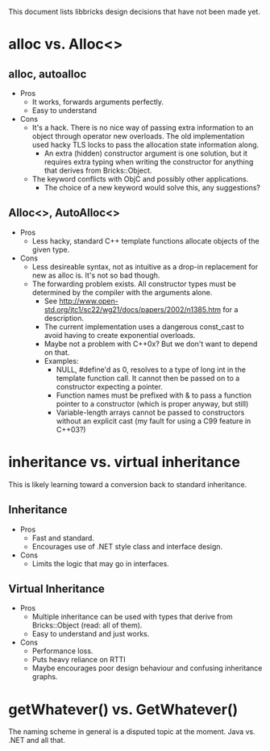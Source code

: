 This document lists libbricks design decisions that have not been made yet.

alloc vs. Alloc<>
=================

alloc, autoalloc
----------------
 - Pros
    - It works, forwards arguments perfectly.
    - Easy to understand
 - Cons
    - It's a hack. There is no nice way of passing extra information to an object through operator new overloads. The old implementation used hacky TLS locks to pass the allocation state information along.
       - An extra (hidden) constructor argument is one solution, but it requires extra typing when writing the constructor for anything that derives from Bricks::Object.
    - The keyword conflicts with ObjC and possibly other applications.
       - The choice of a new keyword would solve this, any suggestions?

Alloc<>, AutoAlloc<>
--------------------
 - Pros
    - Less hacky, standard C++ template functions allocate objects of the given type.
 - Cons
    - Less desireable syntax, not as intuitive as a drop-in replacement for new as alloc is. It's not so bad though.
    - The forwarding problem exists. All constructor types must be determined by the compiler with the arguments alone.
       - See http://www.open-std.org/jtc1/sc22/wg21/docs/papers/2002/n1385.htm for a description.
       - The current implementation uses a dangerous const_cast to avoid having to create exponential overloads.
       - Maybe not a problem with C++0x? But we don't want to depend on that.
       - Examples:
          - NULL, #define'd as 0, resolves to a type of long int in the template function call. It cannot then be passed on to a constructor expecting a pointer.
          - Function names must be prefixed with & to pass a function pointer to a constructor (which is proper anyway, but still)
          - Variable-length arrays cannot be passed to constructors without an explicit cast (my fault for using a C99 feature in C++03?)

inheritance vs. virtual inheritance
===================================

This is likely learning toward a conversion back to standard inheritance.

Inheritance
-----------
 - Pros
    - Fast and standard.
    - Encourages use of .NET style class and interface design.
 - Cons
    - Limits the logic that may go in interfaces.

Virtual Inheritance
-------------------
 - Pros
    - Multiple inheritance can be used with types that derive from Bricks::Object (read: all of them).
    - Easy to understand and just works.
 - Cons
    - Performance loss.
    - Puts heavy reliance on RTTI
    - Maybe encourages poor design behaviour and confusing inheritance graphs.

getWhatever() vs. GetWhatever()
===============================

The naming scheme in general is a disputed topic at the moment. Java vs. .NET and all that.
